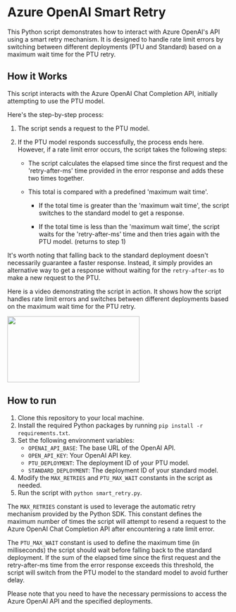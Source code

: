 # Azure OpenAI Smart Retry

This Python script demonstrates how to interact with Azure OpenAI's API using a smart retry mechanism. It is designed to handle rate limit errors by switching between different deployments (PTU and Standard) based on a maximum wait time for the PTU retry.

## How it Works

This script interacts with the Azure OpenAI Chat Completion API, initially attempting to use the PTU model.

Here's the step-by-step process:

1.  The script sends a request to the PTU model.

2.  If the PTU model responds successfully, the process ends here. However, if a rate limit error occurs, the script takes the following steps:

    - The script calculates the elapsed time since the first request and the 'retry-after-ms' time provided in the error response and adds these two times together.
    
    - This total is compared with a predefined 'maximum wait time'.
     
       - If the total time is greater than the 'maximum wait time', the script switches to the standard model to get a response.

        - If the total time is less than the 'maximum wait time', the script waits for the 'retry-after-ms' time and then tries again with the PTU model. (returns to step 1)

It's worth noting that falling back to the standard deployment doesn't necessarily guarantee a faster response. Instead, it simply provides an alternative way to get a response without waiting for the `retry-after-ms` to make a new request to the PTU.

Here is a video demonstrating the script in action. It shows how the script handles rate limit errors and switches between different deployments based on the maximum wait time for the PTU retry.     

<a href="https://www.youtube.com/embed/iQnW0cy1-sY" target="_blank"><img src="https://img.youtube.com/vi/iQnW0cy1-sY/hqdefault.jpg" width="300" height="150" /></a>

## How to run

1. Clone this repository to your local machine.
2. Install the required Python packages by running `pip install -r requirements.txt`.
3. Set the following environment variables:
    - `OPENAI_API_BASE`: The base URL of the OpenAI API.
    - `OPEN_API_KEY`: Your OpenAI API key.
    - `PTU_DEPLOYMENT`: The deployment ID of your PTU model.
    - `STANDARD_DEPLOYMENT`: The deployment ID of your standard model.
4. Modify the `MAX_RETRIES` and `PTU_MAX_WAIT` constants in the script as needed.
5. Run the script with `python smart_retry.py`.

The `MAX_RETRIES` constant is used to leverage the automatic retry mechanism provided by the Python SDK. This constant defines the maximum number of times the script will attempt to resend a request to the Azure OpenAI Chat Completion API after encountering a rate limit error.

The `PTU_MAX_WAIT` constant is used to define the maximum time (in milliseconds) the script should wait before falling back to the standard deployment. If the sum of the elapsed time since the first request and the retry-after-ms time from the error response exceeds this threshold, the script will switch from the PTU model to the standard model to avoid further delay.

Please note that you need to have the necessary permissions to access the Azure OpenAI API and the specified deployments.
